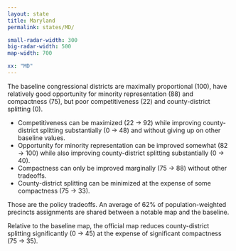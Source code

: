 ```yaml
---
layout: state
title: Maryland
permalink: states/MD/

small-radar-width: 300
big-radar-width: 500
map-width: 700

xx: "MD"
---
```


The baseline congressional districts are maximally proportional (100),
have relatively good opportunity for minority representation (88) and compactness (75),
but poor competitiveness (22) and county-district splitting (0).

- Competitiveness can be maximized (22 &#x2192; 92) while improving county-district splitting substantially (0 &#x2192; 48) and without giving up on other baseline values.
- Opportunity for minority representation can be improved somewhat (82 &#x2192; 100) while also improving county-district splitting substantially (0 &#x2192; 40).
- Compactness can only be improved marginally (75 &#x2192; 88) without other tradeoffs.
- County-district splitting can be minimized at the expense of some compactness (75 &#x2192; 33).

Those are the policy tradeoffs. 
An average of 62% of population-weighted precincts assignments are shared between a notable map and the baseline.

Relative to the baseline map, 
the official map reduces county-district splitting significantly (0 &#x2192; 45) at the expense of significant compactness (75 &#x2192; 35).